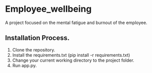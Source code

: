 # Employee_wellbeing
A project focused on the mental fatigue and burnout of the employee.

##  Installation Process. 
  1. Clone the repository.
  2. Install the requirements.txt (pip install -r requirements.txt)
  3. Change your current working directory to the project folder.
  4. Run app.py.  
